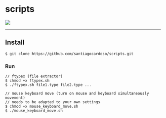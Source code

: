 # scripts

<div>
  <img src="https://img.shields.io/badge/Shell_Script-121011?style=for-the-badge&logo=gnu-bash&logoColor=white"
</div>

---
## Install
```
$ git clone https://github.com/santiagocardoso/scripts.git
```
### Run
```
// ftypex (file extractor)
$ chmod +x ftypex.sh
$ ./ftypex.sh file1.type file2.type ...
```
```
// mouse keyboard move (turn on mouse and keyboard simultaneously movement)
// needs to be adapted to your own settings
$ chmod +x mouse_keyboard_move.sh
$ ./mouse_keyboard_move.sh
```
